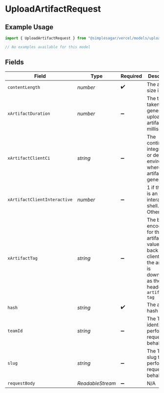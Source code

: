 # UploadArtifactRequest

## Example Usage

```typescript
import { UploadArtifactRequest } from "@simplesagar/vercel/models/uploadartifactop.js";

// No examples available for this model
```

## Fields

| Field                                                                                                                                      | Type                                                                                                                                       | Required                                                                                                                                   | Description                                                                                                                                | Example                                                                                                                                    |
| ------------------------------------------------------------------------------------------------------------------------------------------ | ------------------------------------------------------------------------------------------------------------------------------------------ | ------------------------------------------------------------------------------------------------------------------------------------------ | ------------------------------------------------------------------------------------------------------------------------------------------ | ------------------------------------------------------------------------------------------------------------------------------------------ |
| `contentLength`                                                                                                                            | *number*                                                                                                                                   | :heavy_check_mark:                                                                                                                         | The artifact size in bytes                                                                                                                 |                                                                                                                                            |
| `xArtifactDuration`                                                                                                                        | *number*                                                                                                                                   | :heavy_minus_sign:                                                                                                                         | The time taken to generate the uploaded artifact in milliseconds.                                                                          | 400                                                                                                                                        |
| `xArtifactClientCi`                                                                                                                        | *string*                                                                                                                                   | :heavy_minus_sign:                                                                                                                         | The continuous integration or delivery environment where this artifact was generated.                                                      | VERCEL                                                                                                                                     |
| `xArtifactClientInteractive`                                                                                                               | *number*                                                                                                                                   | :heavy_minus_sign:                                                                                                                         | 1 if the client is an interactive shell. Otherwise 0                                                                                       | 0                                                                                                                                          |
| `xArtifactTag`                                                                                                                             | *string*                                                                                                                                   | :heavy_minus_sign:                                                                                                                         | The base64 encoded tag for this artifact. The value is sent back to clients when the artifact is downloaded as the header `x-artifact-tag` | Tc0BmHvJYMIYJ62/zx87YqO0Flxk+5Ovip25NY825CQ=                                                                                               |
| `hash`                                                                                                                                     | *string*                                                                                                                                   | :heavy_check_mark:                                                                                                                         | The artifact hash                                                                                                                          | 12HKQaOmR5t5Uy6vdcQsNIiZgHGB                                                                                                               |
| `teamId`                                                                                                                                   | *string*                                                                                                                                   | :heavy_minus_sign:                                                                                                                         | The Team identifier to perform the request on behalf of.                                                                                   |                                                                                                                                            |
| `slug`                                                                                                                                     | *string*                                                                                                                                   | :heavy_minus_sign:                                                                                                                         | The Team slug to perform the request on behalf of.                                                                                         |                                                                                                                                            |
| `requestBody`                                                                                                                              | *ReadableStream<Uint8Array>*                                                                                                               | :heavy_minus_sign:                                                                                                                         | N/A                                                                                                                                        |                                                                                                                                            |